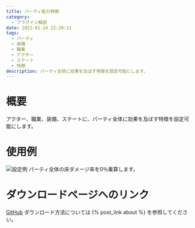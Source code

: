 ```yaml
---
title: パーティ能力特徴
category:
  - プラグイン解説
date: 2022-01-24 22:29:11
tags:
  - パーティ
  - 装備
  - 職業
  - アクター
  - ステート
  - 特徴
description: パーティ全体に効果を及ぼす特徴を設定可能にします。
---
```


# 概要

アクター、職業、装備、ステートに、パーティ全体に効果を及ぼす特徴を設定可能にします。

# 使用例

![設定例](party-ability-trait-extension.png "設定例")
パーティ全体の床ダメージ率を0％乗算します。

# ダウンロードページへのリンク

[GitHub](https://github.com/elleonard/DarkPlasma-MZ-Plugins/blob/release/DarkPlasma_PartyAbilityTraitExtension.js)
ダウンロード方法については {% post_link about %} を参照してください。
